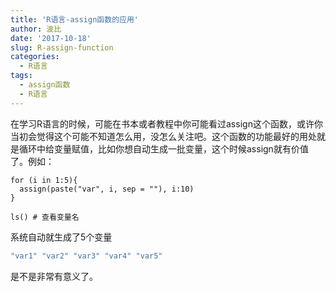 ```yaml
---
title: 'R语言-assign函数的应用'
author: 波比
date: '2017-10-18'
slug: R-assign-function
categories:
  - R语言
tags:
  - assign函数
  - R语言
---
```


在学习R语言的时候，可能在书本或者教程中你可能看过assign这个函数，或许你当初会觉得这个可能不知道怎么用，没怎么关注吧。这个函数的功能最好的用处就是循环中给变量赋值，比如你想自动生成一批变量，这个时候assign就有价值了。例如：

```
for (i in 1:5){  
  assign(paste("var", i, sep = ""), i:10)  
}

ls() # 查看变量名
```

系统自动就生成了5个变量


```R
"var1" "var2" "var3" "var4" "var5"
```

是不是非常有意义了。